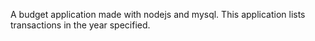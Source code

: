 A budget application made with nodejs and mysql. This application lists transactions in the year specified.
